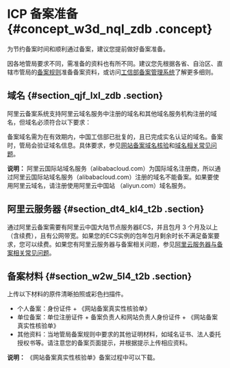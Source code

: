 # ICP 备案准备 {#concept_w3d_nql_zdb .concept}

为节约备案时间和顺利通过备案，建议您提前做好备案准备。

因各地管局要求不同，需准备的资料也有所不同。建议您先根据各省、自治区、直辖市管局的[备案规则](https://beian.aliyun.com/?spm=a2c4g.750001.765261.5.GoB9kU#MapDataContainer)准备备案资料，或访问[工信部备案管理系统](http://www.miitbeian.gov.cn)了解更多细则。

## 域名 {#section_qjf_lxl_zdb .section}

阿里云备案系统支持阿里云域名服务中注册的域名和其他域名服务机构注册的域名，但域名必须符合以下要求：

备案域名需为在有效期内，中国工信部已批复的，且已完成实名认证的域名。备案时，管局会验证域名信息。具体要求，参见[网站备案域名核验](../../../../intl.zh-CN/常见问题/网站备案域名核验.md#)和[域名相关常见问题](../../../../intl.zh-CN/常见问题/域名.md#)。

**说明：** 阿里云国际站域名服务（alibabacloud.com）为国际域名注册商，所以通过阿里云国际站域名服务（alibabacloud.com）注册的域名不能备案。如果要使用阿里云域名，请注册使用阿里云中国站 （aliyun.com）域名服务。

## 阿里云服务器 {#section_dt4_kl4_t2b .section}

通过阿里云备案需要有阿里云中国大陆节点服务器ECS，并且包月 3 个月及以上（含续费），且有公网带宽。如果您的ECS实例的包年包月剩余时长不满足备案要求，您可以续费。如果您有阿里云服务器与备案相关问题，参见[阿里云服务器与备案相关常见问题](../../../../intl.zh-CN/常见问题/阿里云服务器与备案.md#)。

## 备案材料 {#section_w2w_5l4_t2b .section}

上传以下材料的原件清晰拍照或彩色扫描件。

-   个人备案：身份证件 + 《网站备案真实性核验单》
-   单位备案：单位注册证件 + 备案负责人和网站负责人身份证件 + 《网站备案真实性核验单》
-   其他资料：当地管局备案规则中要求的其他证明材料，如域名证书、法人委托授权书等。请注意您的备案页面提示，并根据提示上传相应资料。

**说明：** 《网站备案真实性核验单》备案过程中可以下载。

